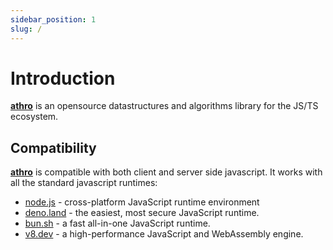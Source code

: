 ```yaml
---
sidebar_position: 1
slug: /
---
```


# Introduction

**[athro](https://www.npmjs.com/package/athro)** is an opensource datastructures and algorithms library for the JS/TS ecosystem.

## Compatibility

**[athro](https://www.npmjs.com/package/athro)** is compatible with both client and server side javascript. It works with all the standard javascript runtimes:

- [node.js](https://nodejs.org/en/download/) - cross-platform JavaScript runtime environment
- [deno.land](https://deno.land/manual@v1.31.1/getting_started/installation) - the easiest, most secure JavaScript runtime.
- [bun.sh](https://bun.sh) - a fast all-in-one JavaScript runtime.
- [v8.dev](https://v8.dev) - a high-performance JavaScript and WebAssembly engine.
